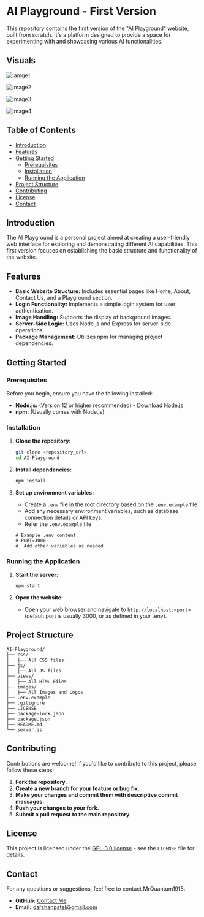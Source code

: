 # AI Playground - First Version

This repository contains the first version of the "AI Playground" website, built from scratch. It's a platform designed to provide a space for experimenting with and showcasing various AI functionalities.
## Visuals

![iamge1](https://github.com/user-attachments/assets/80fe3a12-8ad2-40d1-8ba2-fa67113e1ad3)


![image2](https://github.com/user-attachments/assets/d28383f7-3e6b-48e8-a4ad-e01e56c641f2)


![image3](https://github.com/user-attachments/assets/428e35d1-f2e8-40ce-a79a-cf51bb48be54)


![image4](https://github.com/user-attachments/assets/9653b775-91f0-4f31-aea1-ea0acc0f9475)


## Table of Contents

-   [Introduction](#introduction)
-   [Features](#features)
-   [Getting Started](#getting-started)
    -   [Prerequisites](#prerequisites)
    -   [Installation](#installation)
    -   [Running the Application](#running-the-application)
-   [Project Structure](#project-structure)
-   [Contributing](#contributing)
-   [License](#license)
-   [Contact](#contact)

## Introduction

The AI Playground is a personal project aimed at creating a user-friendly web interface for exploring and demonstrating different AI capabilities. This first version focuses on establishing the basic structure and functionality of the website.

## Features

-   **Basic Website Structure:** Includes essential pages like Home, About, Contact Us, and a Playground section.
-   **Login Functionality:** Implements a simple login system for user authentication.
-   **Image Handling:** Supports the display of background images.
-   **Server-Side Logic:** Uses Node.js and Express for server-side operations.
-   **Package Management:** Utilizes npm for managing project dependencies.

## Getting Started

### Prerequisites

Before you begin, ensure you have the following installed:

-   **Node.js:** (Version 12 or higher recommended) - [Download Node.js](https://nodejs.org/)
-   **npm:** (Usually comes with Node.js)

### Installation

1.  **Clone the repository:**

    ```bash
    git clone <repository_url>
    cd AI-Playground
    ```

2.  **Install dependencies:**

    ```bash
    npm install
    ```

3.  **Set up environment variables:**

    -   Create a `.env` file in the root directory based on the `.env.example` file.
    -   Add any necessary environment variables, such as database connection details or API keys.
    -   Refer the `.env.example` file

    ```
    # Example .env content
    # PORT=3000
    #  Add other variables as needed
    ```

### Running the Application

1.  **Start the server:**

    ```bash
    npm start
    ```

2.  **Open the website:**

    -   Open your web browser and navigate to `http://localhost:<port>` (default port is usually 3000, or as defined in your .env).

## Project Structure
```
AI-Playground/
├── css/
│   ├── All CSS files
├── js/
│   ├── All JS files
├── views/
│   ├── All HTML Files
├── images/
│   ├── All Images and Logos
├── .env.example
├── .gitignore
├── LICENSE
├── package-lock.json
├── package.json
├── README.md
└── server.js
```
## Contributing

Contributions are welcome! If you'd like to contribute to this project, please follow these steps:

1.  **Fork the repository.**
2.  **Create a new branch for your feature or bug fix.**
3.  **Make your changes and commit them with descriptive commit messages.**
4.  **Push your changes to your fork.**
5.  **Submit a pull request to the main repository.**

## License

This project is licensed under the [GPL-3.0 license](LICENSE) - see the `LICENSE` file for details.

## Contact

For any questions or suggestions, feel free to contact MrQuantum1915:

-   **GitHub:** [Contact Me](https://github.com/MrQuantum1915)
-   **Email:** darshanpatel@gmail.com
